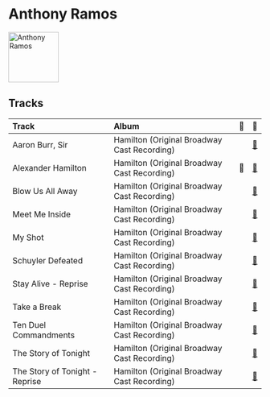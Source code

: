
# Anthony Ramos


<img src="https://i.scdn.co/image/ab6761610000e5ebe36c599c230a7fda002d3d34" alt="Anthony Ramos" width="100" />

## Tracks

| Track                          | Album                                       | 💚   | 🔗                                                          |
|:-------------------------------|:--------------------------------------------|:----|:-----------------------------------------------------------|
| Aaron Burr, Sir                | Hamilton (Original Broadway Cast Recording) |     | [🔗](https://open.spotify.com/track/6dr7ekfhlbquvsVY8D7gyk) |
| Alexander Hamilton             | Hamilton (Original Broadway Cast Recording) | 💚   | [🔗](https://open.spotify.com/track/4TTV7EcfroSLWzXRY6gLv6) |
| Blow Us All Away               | Hamilton (Original Broadway Cast Recording) |     | [🔗](https://open.spotify.com/track/6lsFGDo1IEEPFKh94c9kFe) |
| Meet Me Inside                 | Hamilton (Original Broadway Cast Recording) |     | [🔗](https://open.spotify.com/track/6p7jXaTJdpzGWnOJoK2jYr) |
| My Shot                        | Hamilton (Original Broadway Cast Recording) |     | [🔗](https://open.spotify.com/track/4cxvludVmQxryrnx1m9FqL) |
| Schuyler Defeated              | Hamilton (Original Broadway Cast Recording) |     | [🔗](https://open.spotify.com/track/05bhmaAD1urZnQMWNd6p3S) |
| Stay Alive - Reprise           | Hamilton (Original Broadway Cast Recording) |     | [🔗](https://open.spotify.com/track/2ydKgIVZAQXeYLWtxU8DFS) |
| Take a Break                   | Hamilton (Original Broadway Cast Recording) |     | [🔗](https://open.spotify.com/track/2qFIJT5hjqaNFA1GKwl9me) |
| Ten Duel Commandments          | Hamilton (Original Broadway Cast Recording) |     | [🔗](https://open.spotify.com/track/3lXyAQ0kekAvY5LodpWmUs) |
| The Story of Tonight           | Hamilton (Original Broadway Cast Recording) |     | [🔗](https://open.spotify.com/track/0NJWhm3hUwIZSy5s0TGJ8q) |
| The Story of Tonight - Reprise | Hamilton (Original Broadway Cast Recording) |     | [🔗](https://open.spotify.com/track/1CzeuSrm71wHP9qsjg7p3F) |